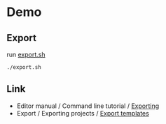 
# Demo

## Export

run [export.sh](export.sh)

``` sh
./export.sh
```


## Link

* Editor manual / Command line tutorial / [Exporting](https://docs.godotengine.org/en/stable/tutorials/editor/command_line_tutorial.html#exporting)
* Export / Exporting projects / [Export templates](https://docs.godotengine.org/en/stable/tutorials/export/exporting_projects.html#export-templates)
